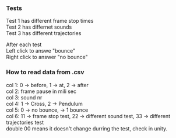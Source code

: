 ### Tests
Test 1 has different frame stop times  
Test 2 has differnet sounds  
Test 3 has different trajectories  

After each test  
Left click to answe "bounce"  
Right click to answer "no bounce"  

### How to read data from .csv
col 1: 0 -> before, 1 -> at, 2 -> after  
col 2: frame pause in mili sec  
col 3: sound nr  
col 4: 1 -> Cross, 2 -> Pendulum  
col 5: 0 -> no bounce, -> 1 bounce   
col 6: 11 -> frame stop test, 22 -> different sound test, 33 -> different trajectories test  
double 00 means it doesn't change durring the test, check in unity.
